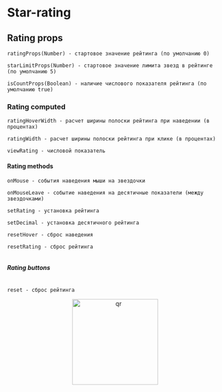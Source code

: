 # Star-rating

## Rating props

```
ratingProps(Number) - стартовое значение рейтинга (по умолчанию 0)

starLimitProps(Number) - стартовое значение лимита звезд в рейтинге (по умолчанию 5)

isCountProps(Boolean) - наличие числового показателя рейтинга (по умолчанию true)

```

### Rating computed
```
ratingHoverWidth - расчет ширины полоски рейтинга при наведении (в процентах)

ratingWidth - расчет ширины полоски рейтинга при клике (в процентах)

viewRating - числовой показатель

```

#### Rating methods

```
onMouse - события наведения мыши на звездочки 

onMouseLeave - событие наведения на десятичные показатели (между звездочками)

setRating - установка рейтинга

setDecimal - установка десятичного рейтинга

resetHover - сброс наведения 

resetRating - сброс рейтинга


```

##### Rating buttons

```

reset - сброс рейтинга

```
<p align="center">
 <img width="200px" src="Stars.png" alt="qr"/>
</p>